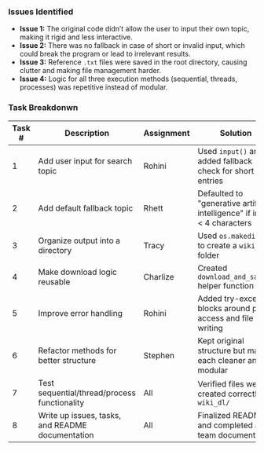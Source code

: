### Issues Identified

- **Issue 1:** The original code didn’t allow the user to input their own topic, making it rigid and less interactive.
- **Issue 2:** There was no fallback in case of short or invalid input, which could break the program or lead to irrelevant results.
- **Issue 3:** Reference `.txt` files were saved in the root directory, causing clutter and making file management harder.
- **Issue 4:** Logic for all three execution methods (sequential, threads, processes) was repetitive instead of modular.

###  Task Breakdonwn

| Task # | Description                                     | Assignment        | Solution                                                                 |
|--------|-------------------------------------------------|-------------------|--------------------------------------------------------------------------|
| 1      | Add user input for search topic                 | Rohini            | Used `input()` and added fallback check for short entries                |
| 2      | Add default fallback topic                      | Rhett             | Defaulted to "generative artificial intelligence" if input < 4 characters |
| 3      | Organize output into a directory                | Tracy             | Used `os.makedirs()` to create a `wiki_dl` folder                        |
| 4      | Make download logic reusable                    | Charlize          | Created `download_and_save()` helper function                            |
| 5      | Improve error handling                          | Rohini            | Added try-except blocks around page access and file writing              |
| 6      | Refactor methods for better structure           | Stephen           | Kept original structure but made each cleaner and modular                |
| 7      | Test sequential/thread/process functionality    | All               | Verified files were created correctly in `wiki_dl/`                      |
| 8      | Write up issues, tasks, and README documentation| All           | Finalized README and completed all team documentation                    |
